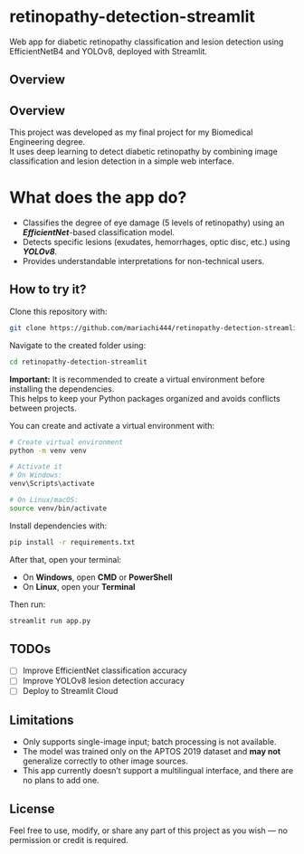 # retinopathy-detection-streamlit
Web app for diabetic retinopathy classification and lesion detection using EfficientNetB4 and YOLOv8, deployed with Streamlit.

## Overview

## Overview

This project was developed as my final project for my Biomedical Engineering degree.  
It uses deep learning to detect diabetic retinopathy by combining image classification and lesion detection in a simple web interface.

# What does the app do?
  - Classifies the degree of eye damage (5 levels of retinopathy) using an _**EfficientNet**_-based classification model.
  - Detects specific lesions (exudates, hemorrhages, optic disc, etc.) using _**YOLOv8**_.
  - Provides understandable interpretations for non-technical users.

## How to try it?

Clone this repository with:
```bash
git clone https://github.com/mariachi444/retinopathy-detection-streamlit.git
```

Navigate to the created folder using:
```bash
cd retinopathy-detection-streamlit
```

**Important:** It is recommended to create a virtual environment before installing the dependencies.  
This helps to keep your Python packages organized and avoids conflicts between projects.

You can create and activate a virtual environment with:

```bash
# Create virtual environment
python -m venv venv

# Activate it
# On Windows:
venv\Scripts\activate

# On Linux/macOS:
source venv/bin/activate
```


Install dependencies with:

```bash
pip install -r requirements.txt
```

After that, open your terminal:
- On **Windows**, open **CMD** or **PowerShell**
- On **Linux**, open your **Terminal**

Then run:

```bash
streamlit run app.py
```



## TODOs
- [ ] Improve EfficientNet classification accuracy
- [ ] Improve YOLOv8 lesion detection accuracy  
- [ ] Deploy to Streamlit Cloud

## Limitations

- Only supports single-image input; batch processing is not available.
- The model was trained only on the APTOS 2019 dataset and **may not** generalize correctly to other image sources.
- This app currently doesn’t support a multilingual interface, and there are no plans to add one.





## License

Feel free to use, modify, or share any part of this project as you wish — no permission or credit is required.

